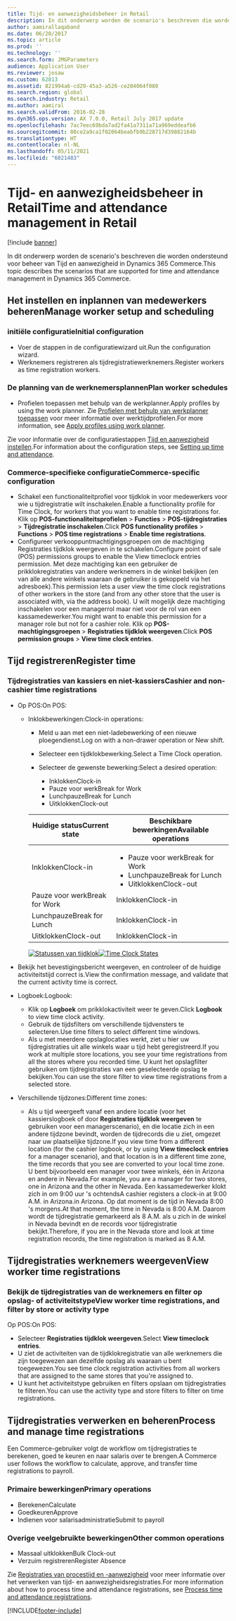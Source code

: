 ```yaml
---
title: Tijd- en aanwezigheidsbeheer in Retail
description: In dit onderwerp worden de scenario's beschreven die worden ondersteund voor beheer van Tijd en aanwezigheid in Dynamics 365 Commerce.
author: aamirallaqaband
ms.date: 06/20/2017
ms.topic: article
ms.prod: ''
ms.technology: ''
ms.search.form: JMGParameters
audience: Application User
ms.reviewer: josaw
ms.custom: 62813
ms.assetid: 821994a6-cd29-45a3-a526-ce204064f080
ms.search.region: global
ms.search.industry: Retail
ms.author: aamiral
ms.search.validFrom: 2016-02-28
ms.dyn365.ops.version: AX 7.0.0, Retail July 2017 update
ms.openlocfilehash: 7ac7eec69bda7ad2fa41a7311a71a969eddeafb6
ms.sourcegitcommit: 08ce2a9ca1f02064beabfb9b228717d39882164b
ms.translationtype: HT
ms.contentlocale: nl-NL
ms.lasthandoff: 05/11/2021
ms.locfileid: "6021483"
---
```

# <a name="time-and-attendance-management-in-retail"></a><span data-ttu-id="4ccf3-103">Tijd- en aanwezigheidsbeheer in Retail</span><span class="sxs-lookup"><span data-stu-id="4ccf3-103">Time and attendance management in Retail</span></span>

[!include [banner](includes/banner.md)]

<span data-ttu-id="4ccf3-104">In dit onderwerp worden de scenario's beschreven die worden ondersteund voor beheer van Tijd en aanwezigheid in Dynamics 365 Commerce.</span><span class="sxs-lookup"><span data-stu-id="4ccf3-104">This topic describes the scenarios that are supported for time and attendance management in Dynamics 365 Commerce.</span></span>

## <a name="manage-worker-setup-and-scheduling"></a><span data-ttu-id="4ccf3-105">Het instellen en inplannen van medewerkers beheren</span><span class="sxs-lookup"><span data-stu-id="4ccf3-105">Manage worker setup and scheduling</span></span>

### <a name="initial-configuration"></a><span data-ttu-id="4ccf3-106">initiële configuratie</span><span class="sxs-lookup"><span data-stu-id="4ccf3-106">Initial configuration</span></span>

- <span data-ttu-id="4ccf3-107">Voer de stappen in de configuratiewizard uit.</span><span class="sxs-lookup"><span data-stu-id="4ccf3-107">Run the configuration wizard.</span></span>
- <span data-ttu-id="4ccf3-108">Werknemers registreren als tijdregistratiewerknemers.</span><span class="sxs-lookup"><span data-stu-id="4ccf3-108">Register workers as time registration workers.</span></span>

### <a name="plan-worker-schedules"></a><span data-ttu-id="4ccf3-109">De planning van de werknemersplannen</span><span class="sxs-lookup"><span data-stu-id="4ccf3-109">Plan worker schedules</span></span>

- <span data-ttu-id="4ccf3-110">Profielen toepassen met behulp van de werkplanner.</span><span class="sxs-lookup"><span data-stu-id="4ccf3-110">Apply profiles by using the work planner.</span></span> <span data-ttu-id="4ccf3-111">Zie [Profielen met behulp van werkplanner toepassen](/dynamicsax-2012/appuser-itpro/apply-profiles-using-work-planner) voor meer informatie over werktijdprofielen.</span><span class="sxs-lookup"><span data-stu-id="4ccf3-111">For more information, see [Apply profiles using work planner](/dynamicsax-2012/appuser-itpro/apply-profiles-using-work-planner).</span></span>

<span data-ttu-id="4ccf3-112">Zie voor informatie over de configuratiestappen [Tijd en aanwezigheid instellen](/dynamicsax-2012/appuser-itpro/setting-up-time-and-attendance).</span><span class="sxs-lookup"><span data-stu-id="4ccf3-112">For information about the configuration steps, see [Setting up time and attendance](/dynamicsax-2012/appuser-itpro/setting-up-time-and-attendance).</span></span>

### <a name="commerce-specific-configuration"></a><span data-ttu-id="4ccf3-113">Commerce-specifieke configuratie</span><span class="sxs-lookup"><span data-stu-id="4ccf3-113">Commerce-specific configuration</span></span>

- <span data-ttu-id="4ccf3-114">Schakel een functionaliteitprofiel voor tijdklok in voor medewerkers voor wie u tijdregistratie wilt inschakelen.</span><span class="sxs-lookup"><span data-stu-id="4ccf3-114">Enable a functionality profile for Time Clock, for workers that you want to enable time registrations for.</span></span> <span data-ttu-id="4ccf3-115">Klik op **POS-functionaliteitsprofielen** &gt; **Functies** &gt; **POS-tijdregistraties** &gt; **Tijdregistratie inschakelen**.</span><span class="sxs-lookup"><span data-stu-id="4ccf3-115">Click **POS functionality profiles** &gt; **Functions** &gt; **POS time registrations** &gt; **Enable time registrations**.</span></span>
- <span data-ttu-id="4ccf3-116">Configureer verkooppuntmachtigingsgroepen om de machtiging Registraties tijdklok weergeven in te schakelen.</span><span class="sxs-lookup"><span data-stu-id="4ccf3-116">Configure point of sale (POS) permissions groups to enable the View timeclock entries permission.</span></span> <span data-ttu-id="4ccf3-117">Met deze machtiging kan een gebruiker de prikklokregistraties van andere werknemers in de winkel bekijken (en van alle andere winkels waaraan de gebruiker is gekoppeld via het adresboek).</span><span class="sxs-lookup"><span data-stu-id="4ccf3-117">This permission lets a user view the time clock registrations of other workers in the store (and from any other store that the user is associated with, via the address book).</span></span> <span data-ttu-id="4ccf3-118">U wilt mogelijk deze machtiging inschakelen voor een managerrol maar niet voor de rol van een kassamedewerker.</span><span class="sxs-lookup"><span data-stu-id="4ccf3-118">You might want to enable this permission for a manager role but not for a cashier role.</span></span> <span data-ttu-id="4ccf3-119">Klik op **POS-machtigingsgroepen** &gt; **Registraties tijdklok weergeven**.</span><span class="sxs-lookup"><span data-stu-id="4ccf3-119">Click **POS permission groups** &gt; **View time clock entries**.</span></span>

## <a name="register-time"></a><span data-ttu-id="4ccf3-120">Tijd registreren</span><span class="sxs-lookup"><span data-stu-id="4ccf3-120">Register time</span></span>

### <a name="cashier-and-non-cashier-time-registrations"></a><span data-ttu-id="4ccf3-121">Tijdregistraties van kassiers en niet-kassiers</span><span class="sxs-lookup"><span data-stu-id="4ccf3-121">Cashier and non-cashier time registrations</span></span>

- <span data-ttu-id="4ccf3-122">Op POS:</span><span class="sxs-lookup"><span data-stu-id="4ccf3-122">On POS:</span></span>

    - <span data-ttu-id="4ccf3-123">Inklokbewerkingen:</span><span class="sxs-lookup"><span data-stu-id="4ccf3-123">Clock-in operations:</span></span>

        - <span data-ttu-id="4ccf3-124">Meld u aan met een niet-ladebewerking of een nieuwe ploegendienst.</span><span class="sxs-lookup"><span data-stu-id="4ccf3-124">Log on with a non-drawer operation or New shift.</span></span>
        - <span data-ttu-id="4ccf3-125">Selecteer een tijdklokbewerking.</span><span class="sxs-lookup"><span data-stu-id="4ccf3-125">Select a Time Clock operation.</span></span>
        - <span data-ttu-id="4ccf3-126">Selecteer de gewenste bewerking:</span><span class="sxs-lookup"><span data-stu-id="4ccf3-126">Select a desired operation:</span></span>

            - <span data-ttu-id="4ccf3-127">Inklokken</span><span class="sxs-lookup"><span data-stu-id="4ccf3-127">Clock-in</span></span>
            - <span data-ttu-id="4ccf3-128">Pauze voor werk</span><span class="sxs-lookup"><span data-stu-id="4ccf3-128">Break for Work</span></span>
            - <span data-ttu-id="4ccf3-129">Lunchpauze</span><span class="sxs-lookup"><span data-stu-id="4ccf3-129">Break for Lunch</span></span>
            - <span data-ttu-id="4ccf3-130">Uitklokken</span><span class="sxs-lookup"><span data-stu-id="4ccf3-130">Clock-out</span></span>

        <table>
        <thead>
        <tr>
        <th><span data-ttu-id="4ccf3-131">Huidige status</span><span class="sxs-lookup"><span data-stu-id="4ccf3-131">Current state</span></span></th>
        <th><span data-ttu-id="4ccf3-132">Beschikbare bewerkingen</span><span class="sxs-lookup"><span data-stu-id="4ccf3-132">Available operations</span></span></th>
        </tr>
        </thead>
        <tbody>
        <tr>
        <td><span data-ttu-id="4ccf3-133">Inklokken</span><span class="sxs-lookup"><span data-stu-id="4ccf3-133">Clock-in</span></span></td>
        <td>
        <ul>
        <li><span data-ttu-id="4ccf3-134">Pauze voor werk</span><span class="sxs-lookup"><span data-stu-id="4ccf3-134">Break for Work</span></span></li>
        <li><span data-ttu-id="4ccf3-135">Lunchpauze</span><span class="sxs-lookup"><span data-stu-id="4ccf3-135">Break for Lunch</span></span></li>
        <li><span data-ttu-id="4ccf3-136">Uitklokken</span><span class="sxs-lookup"><span data-stu-id="4ccf3-136">Clock-out</span></span></li>
        </ul>
        </td>
        </tr>
        <tr>
        <td><span data-ttu-id="4ccf3-137">Pauze voor werk</span><span class="sxs-lookup"><span data-stu-id="4ccf3-137">Break for Work</span></span></td>
        <td><span data-ttu-id="4ccf3-138">Inklokken</span><span class="sxs-lookup"><span data-stu-id="4ccf3-138">Clock-in</span></span></td>
        </tr>
        <tr>
        <td><span data-ttu-id="4ccf3-139">Lunchpauze</span><span class="sxs-lookup"><span data-stu-id="4ccf3-139">Break for Lunch</span></span></td>
        <td><span data-ttu-id="4ccf3-140">Inklokken</span><span class="sxs-lookup"><span data-stu-id="4ccf3-140">Clock-in</span></span></td>
        </tr>
        <tr>
        <td><span data-ttu-id="4ccf3-141">Uitklokken</span><span class="sxs-lookup"><span data-stu-id="4ccf3-141">Clock-out</span></span></td>
        <td><span data-ttu-id="4ccf3-142">Inklokken</span><span class="sxs-lookup"><span data-stu-id="4ccf3-142">Clock-in</span></span></td>
        </tr>
        </tbody>
        </table>

        <span data-ttu-id="4ccf3-143">[![Statussen van tijdklok](./media/timeclockstates.png)](./media/timeclockstates.png)</span><span class="sxs-lookup"><span data-stu-id="4ccf3-143">[![Time Clock States](./media/timeclockstates.png)](./media/timeclockstates.png)</span></span>

- <span data-ttu-id="4ccf3-144">Bekijk het bevestigingsbericht weergeven, en controleer of de huidige activiteitstijd correct is.</span><span class="sxs-lookup"><span data-stu-id="4ccf3-144">View the confirmation message, and validate that the current activity time is correct.</span></span>
- <span data-ttu-id="4ccf3-145">Logboek:</span><span class="sxs-lookup"><span data-stu-id="4ccf3-145">Logbook:</span></span>

    - <span data-ttu-id="4ccf3-146">Klik op **Logboek** om prikklokactiviteit weer te geven.</span><span class="sxs-lookup"><span data-stu-id="4ccf3-146">Click **Logbook** to view time clock activity.</span></span>
    - <span data-ttu-id="4ccf3-147">Gebruik de tijdsfilters om verschillende tijdvensters te selecteren.</span><span class="sxs-lookup"><span data-stu-id="4ccf3-147">Use time filters to select different time windows.</span></span>
    - <span data-ttu-id="4ccf3-148">Als u met meerdere opslaglocaties werkt, ziet u hier uw tijdregistraties uit alle winkels waar u tijd hebt geregistreerd.</span><span class="sxs-lookup"><span data-stu-id="4ccf3-148">If you work at multiple store locations, you see your time registrations from all the stores where you recorded time.</span></span> <span data-ttu-id="4ccf3-149">U kunt het opslagfilter gebruiken om tijdregistraties van een geselecteerde opslag te bekijken.</span><span class="sxs-lookup"><span data-stu-id="4ccf3-149">You can use the store filter to view time registrations from a selected store.</span></span>

- <span data-ttu-id="4ccf3-150">Verschillende tijdzones:</span><span class="sxs-lookup"><span data-stu-id="4ccf3-150">Different time zones:</span></span>

    - <span data-ttu-id="4ccf3-151">Als u tijd weergeeft vanaf een andere locatie (voor het kassierslogboek of door **Registraties tijdklok weergeven** te gebruiken voor een managerscenario), en die locatie zich in een andere tijdzone bevindt, worden de tijdrecords die u ziet, omgezet naar uw plaatselijke tijdzone.</span><span class="sxs-lookup"><span data-stu-id="4ccf3-151">If you view time from a different location (for the cashier logbook, or by using **View timeclock entries** for a manager scenario), and that location is in a different time zone, the time records that you see are converted to your local time zone.</span></span> <span data-ttu-id="4ccf3-152">U bent bijvoorbeeld een manager voor twee winkels, één in Arizona en andere in Nevada.</span><span class="sxs-lookup"><span data-stu-id="4ccf3-152">For example, you are a manager for two stores, one in Arizona and the other in Nevada.</span></span> <span data-ttu-id="4ccf3-153">Een kassamedewerker klokt zich in om 9:00 uur 's ochtends</span><span class="sxs-lookup"><span data-stu-id="4ccf3-153">A cashier registers a clock-in at 9:00 A.M.</span></span> <span data-ttu-id="4ccf3-154">in Arizona.</span><span class="sxs-lookup"><span data-stu-id="4ccf3-154">in Arizona.</span></span> <span data-ttu-id="4ccf3-155">Op dat moment is de tijd in Nevada 8:00 's morgens.</span><span class="sxs-lookup"><span data-stu-id="4ccf3-155">At that moment, the time in Nevada is 8:00 A.M.</span></span> <span data-ttu-id="4ccf3-156">Daarom wordt de tijdregistratie gemarkeerd als 8 A.M. als u zich in de winkel in Nevada bevindt en de records voor tijdregistratie bekijkt.</span><span class="sxs-lookup"><span data-stu-id="4ccf3-156">Therefore, if you are in the Nevada store and look at time registration records, the time registration is marked as 8 A.M.</span></span>

## <a name="view-worker-time-registrations"></a><span data-ttu-id="4ccf3-157">Tijdregistraties werknemers weergeven</span><span class="sxs-lookup"><span data-stu-id="4ccf3-157">View worker time registrations</span></span>

### <a name="view-worker-time-registrations-and-filter-by-store-or-activity-type"></a><span data-ttu-id="4ccf3-158">Bekijk de tijdregistraties van de werknemers en filter op opslag- of activiteitstype</span><span class="sxs-lookup"><span data-stu-id="4ccf3-158">View worker time registrations, and filter by store or activity type</span></span>

<span data-ttu-id="4ccf3-159">Op POS:</span><span class="sxs-lookup"><span data-stu-id="4ccf3-159">On POS:</span></span>

- <span data-ttu-id="4ccf3-160">Selecteer **Registraties tijdklok weergeven**.</span><span class="sxs-lookup"><span data-stu-id="4ccf3-160">Select **View timeclock entries**.</span></span>
- <span data-ttu-id="4ccf3-161">U ziet de activiteiten van de tijdklokregistratie van alle werknemers die zijn toegewezen aan dezelfde opslag als waaraan u bent toegewezen.</span><span class="sxs-lookup"><span data-stu-id="4ccf3-161">You see time clock registration activities from all workers that are assigned to the same stores that you're assigned to.</span></span>
- <span data-ttu-id="4ccf3-162">U kunt het activiteitstype gebruiken en filters opslaan om tijdregistraties te filteren.</span><span class="sxs-lookup"><span data-stu-id="4ccf3-162">You can use the activity type and store filters to filter on time registrations.</span></span>

## <a name="process-and-manage-time-registrations"></a><span data-ttu-id="4ccf3-163">Tijdregistraties verwerken en beheren</span><span class="sxs-lookup"><span data-stu-id="4ccf3-163">Process and manage time registrations</span></span>

<span data-ttu-id="4ccf3-164">Een Commerce-gebruiker volgt de workflow om tijdregistraties te berekenen, goed te keuren en naar salaris over te brengen.</span><span class="sxs-lookup"><span data-stu-id="4ccf3-164">A Commerce user follows the workflow to calculate, approve, and transfer time registrations to payroll.</span></span>

### <a name="primary-operations"></a><span data-ttu-id="4ccf3-165">Primaire bewerkingen</span><span class="sxs-lookup"><span data-stu-id="4ccf3-165">Primary operations</span></span>

- <span data-ttu-id="4ccf3-166">Berekenen</span><span class="sxs-lookup"><span data-stu-id="4ccf3-166">Calculate</span></span>
- <span data-ttu-id="4ccf3-167">Goedkeuren</span><span class="sxs-lookup"><span data-stu-id="4ccf3-167">Approve</span></span>
- <span data-ttu-id="4ccf3-168">Indienen voor salarisadministratie</span><span class="sxs-lookup"><span data-stu-id="4ccf3-168">Submit to payroll</span></span>

### <a name="other-common-operations"></a><span data-ttu-id="4ccf3-169">Overige veelgebruikte bewerkingen</span><span class="sxs-lookup"><span data-stu-id="4ccf3-169">Other common operations</span></span>

- <span data-ttu-id="4ccf3-170">Massaal uitklokken</span><span class="sxs-lookup"><span data-stu-id="4ccf3-170">Bulk Clock-out</span></span>
- <span data-ttu-id="4ccf3-171">Verzuim registreren</span><span class="sxs-lookup"><span data-stu-id="4ccf3-171">Register Absence</span></span>

<span data-ttu-id="4ccf3-172">Zie [Registraties van procestijd en -aanwezigheid](/dynamicsax-2012/appuser-itpro/process-time-and-attendance-registrations) voor meer informatie over het verwerken van tijd- en aanwezigheidsregistraties.</span><span class="sxs-lookup"><span data-stu-id="4ccf3-172">For more information about how to process time and attendance registrations, see [Process time and attendance registrations](/dynamicsax-2012/appuser-itpro/process-time-and-attendance-registrations).</span></span>


[!INCLUDE[footer-include](../includes/footer-banner.md)]